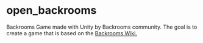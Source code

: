 # open_backrooms
Backrooms Game made with Unity by Backrooms community. The goal is to create a game that is based on the [Backrooms Wiki.](https://backrooms.fandom.com/wiki/Backrooms_Wiki )
